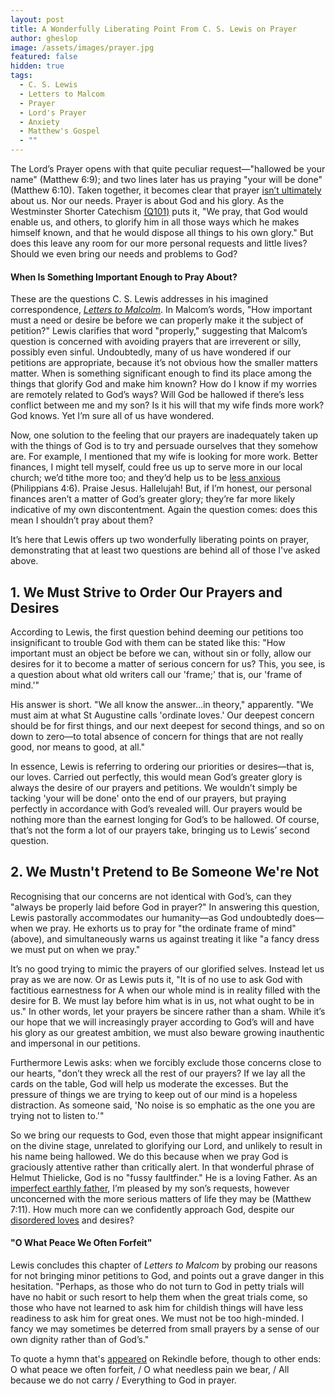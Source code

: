 ```yaml
---
layout: post
title: A Wonderfully Liberating Point From C. S. Lewis on Prayer
author: gheslop
image: /assets/images/prayer.jpg
featured: false
hidden: true
tags:
  - C. S. Lewis
  - Letters to Malcom
  - Prayer
  - Lord's Prayer
  - Anxiety
  - Matthew's Gospel
  - ""
---
```

The Lord’s Prayer opens with that quite peculiar request—"hallowed be your name" (Matthew 6:9); and two lines later has us praying "your will be done" (Matthew 6:10). Taken together, it becomes clear that prayer [isn’t ultimately](https://rekindle.co.za/content/what-easter-teaches-us-about-prayer/) about us. Nor our needs. Prayer is about God and his glory. As the Westminster Shorter Catechism [(Q101)](https://thewestminsterstandard.org/westminster-shorter-catechism/#101) puts it, "We pray, that God would enable us, and others, to glorify him in all those ways which he makes himself known, and that he would dispose all things to his own glory." But does this leave any room for our more personal requests and little lives? Should we even bring our needs and problems to God?

#### When Is Something Important Enough to Pray About?

These are the questions C. S. Lewis addresses in his imagined correspondence, *[Letters to Malcolm](https://www.fadedpage.com/showbook.php?pid=20150618)*. In Malcom’s words, "How important must a need or desire be before we can properly make it the subject of petition?" Lewis clarifies that word "properly," suggesting that Malcom’s question is concerned with avoiding prayers that are irreverent or silly, possibly even sinful. Undoubtedly, many of us have wondered if our petitions are appropriate, because it’s not obvious how the smaller matters matter. When is something significant enough to find its place among the things that glorify God and make him known? How do I know if my worries are remotely related to God’s ways? Will God be hallowed if there’s less conflict between me and my son? Is it his will that my wife finds more work? God knows. Yet I’m sure all of us have wondered.

Now, one solution to the feeling that our prayers are inadequately taken up with the things of God is to try and persuade ourselves that they somehow are. For example, I mentioned that my wife is looking for more work. Better finances, I might tell myself, could free us up to serve more in our local church; we’d tithe more too; and they’d help us to be [less anxious](https://rekindle.co.za/content/2020-11-16-philippians-4-4-7-devotional) (Philippians 4:6). Praise Jesus. Hallelujah! But, if I’m honest, our personal finances aren’t a matter of God’s greater glory; they’re far more likely indicative of my own discontentment. Again the question comes: does this mean I shouldn’t pray about them?

It’s here that Lewis offers up two wonderfully liberating points on prayer, demonstrating that at least two questions are behind all of those I've asked above.

## 1. We Must Strive to Order Our Prayers and Desires

According to Lewis, the first question behind deeming our petitions too insignificant to trouble God with them can be stated like this: "How important must an object be before we can, without sin or folly, allow our desires for it to become a matter of serious concern for us? This, you see, is a question about what old writers call our 'frame;' that is, our 'frame of mind.'"

His answer is short. "We all know the answer…in theory," apparently. "We must aim at what St Augustine calls 'ordinate loves.' Our deepest concern should be for first things, and our next deepest for second things, and so on down to zero—to total absence of concern for things that are not really good, nor means to good, at all."

In essence, Lewis is referring to ordering our priorities or desires—that is, our loves. Carried out perfectly, this would mean God’s greater glory is always the desire of our prayers and petitions. We wouldn’t simply be tacking 'your will be done' onto the end of our prayers, but praying perfectly in accordance with God’s revealed will. Our prayers would be nothing more than the earnest longing for God’s to be hallowed. Of course, that’s not the form a lot of our prayers take, bringing us to Lewis’ second question.

## 2. We Mustn't Pretend to Be Someone We're Not

Recognising that our concerns are not identical with God’s, can they "always be properly laid before God in prayer?" In answering this question, Lewis pastorally accommodates our humanity—as God undoubtedly does—when we pray. He exhorts us to pray for "the ordinate frame of mind" (above), and simultaneously warns us against treating it like "a fancy dress we must put on when we pray."

It’s no good trying to mimic the prayers of our glorified selves. Instead let us pray as we are now. Or as Lewis puts it, "It is of no use to ask God with factitious earnestness for A when our whole mind is in reality filled with the desire for B. We must lay before him what is in us, not what ought to be in us." In other words, let your prayers be sincere rather than a sham. While it’s our hope that we will increasingly prayer according to God’s will and have his glory as our greatest ambition, we must also beware growing inauthentic and impersonal in our petitions.

Furthermore Lewis asks: when we forcibly exclude those concerns close to our hearts, "don’t they wreck all the rest of our prayers? If we lay all the cards on the table, God will help us moderate the excesses. But the pressure of things we are trying to keep out of our mind is a hopeless distraction. As someone said, 'No noise is so emphatic as the one you are trying not to listen to.'"

So we bring our requests to God, even those that might appear insignificant on the divine stage, unrelated to glorifying our Lord, and unlikely to result in his name being hallowed. We do this because when we pray God is graciously attentive rather than critically alert. In that wonderful phrase of Helmut Thielicke, God is no "fussy faultfinder." He is a loving Father. As an [imperfect earthly father](https://rekindle.co.za/content/2020-06-18-fatherhood), I’m pleased by my son’s requests, however unconcerned with the more serious matters of life they may be (Matthew 7:11). How much more can we confidently approach God, despite our [disordered loves](https://rekindle.co.za/content/2022-03-15-christian-theologian-101-intellectual-lust) and desires?

#### "O What Peace We Often Forfeit"

Lewis concludes this chapter of *Letters to Malcom* by probing our reasons for not bringing minor petitions to God, and points out a grave danger in this hesitation. "Perhaps, as those who do not turn to God in petty trials will have no habit or such resort to help them when the great trials come, so those who have not learned to ask him for childish things will have less readiness to ask him for great ones. We must not be too high-minded. I fancy we may sometimes be deterred from small prayers by a sense of our own dignity rather than of God’s."

To quote a hymn that's [appeared](https://rekindle.co.za/content/2022-11-10-what-a-friend-we-have-in-jesus) on Rekindle before, though to other ends:  O what peace we often forfeit, / O what needless pain we bear, / All because we do not carry / Everything to God in prayer.